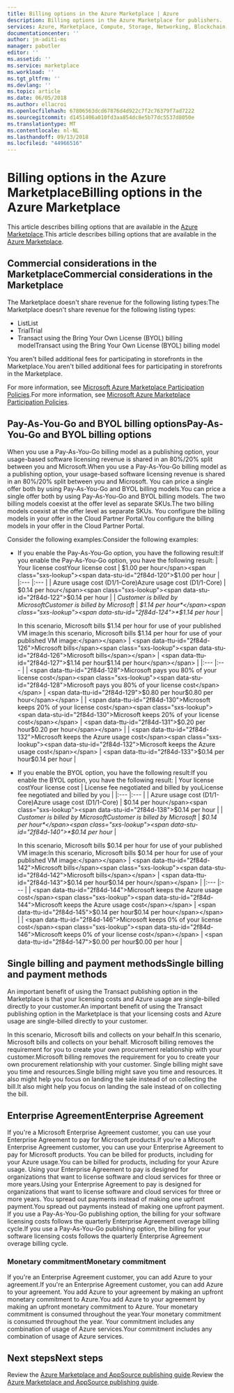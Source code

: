 ```yaml
---
title: Billing options in the Azure Marketplace | Azure
description: Billing options in the Azure Marketplace for publishers.
services: Azure, Marketplace, Compute, Storage, Networking, Blockchain, Security
documentationcenter: ''
author: jm-aditi-ms
manager: pabutler
editor: ''
ms.assetid: ''
ms.service: marketplace
ms.workload: ''
ms.tgt_pltfrm: ''
ms.devlang: ''
ms.topic: article
ms.date: 06/05/2018
ms.author: ellacroi
ms.openlocfilehash: 67806563dcd67876d4d922c7f2c76379f7ad7222
ms.sourcegitcommit: d1451406a010fd3aa854dc8e5b77dc5537d8050e
ms.translationtype: MT
ms.contentlocale: nl-NL
ms.lasthandoff: 09/13/2018
ms.locfileid: "44966516"
---
```

# <a name="billing-options-in-the-azure-marketplace"></a><span data-ttu-id="2f84d-103">Billing options in the Azure Marketplace</span><span class="sxs-lookup"><span data-stu-id="2f84d-103">Billing options in the Azure Marketplace</span></span>

<span data-ttu-id="2f84d-104">This article describes billing options that are available in the [Azure Marketplace](https://azuremarketplace.microsoft.com).</span><span class="sxs-lookup"><span data-stu-id="2f84d-104">This article describes billing options that are available in the [Azure Marketplace](https://azuremarketplace.microsoft.com).</span></span>

## <a name="commercial-considerations-in-the-marketplace"></a><span data-ttu-id="2f84d-105">Commercial considerations in the Marketplace</span><span class="sxs-lookup"><span data-stu-id="2f84d-105">Commercial considerations in the Marketplace</span></span>
<span data-ttu-id="2f84d-106">The Marketplace doesn't share revenue for the following listing types:</span><span class="sxs-lookup"><span data-stu-id="2f84d-106">The Marketplace doesn't share revenue for the following listing types:</span></span> 
*   <span data-ttu-id="2f84d-107">List</span><span class="sxs-lookup"><span data-stu-id="2f84d-107">List</span></span>
*   <span data-ttu-id="2f84d-108">Trial</span><span class="sxs-lookup"><span data-stu-id="2f84d-108">Trial</span></span>
*   <span data-ttu-id="2f84d-109">Transact using the Bring Your Own License (BYOL) billing model</span><span class="sxs-lookup"><span data-stu-id="2f84d-109">Transact using the Bring Your Own License (BYOL) billing model</span></span>

<span data-ttu-id="2f84d-110">You aren't billed additional fees for participating in storefronts in the Marketplace.</span><span class="sxs-lookup"><span data-stu-id="2f84d-110">You aren't billed additional fees for participating in storefronts in the Marketplace.</span></span>

<span data-ttu-id="2f84d-111">For more information, see [Microsoft Azure Marketplace Participation Policies](https://azure.microsoft.com/support/legal/marketplace/participation-policies).</span><span class="sxs-lookup"><span data-stu-id="2f84d-111">For more information, see [Microsoft Azure Marketplace Participation Policies](https://azure.microsoft.com/support/legal/marketplace/participation-policies).</span></span>  

## <a name="pay-as-you-go-and-byol-billing-options"></a><span data-ttu-id="2f84d-112">Pay-As-You-Go and BYOL billing options</span><span class="sxs-lookup"><span data-stu-id="2f84d-112">Pay-As-You-Go and BYOL billing options</span></span>
<span data-ttu-id="2f84d-113">When you use a Pay-As-You-Go billing model as a publishing option, your usage-based software licensing revenue is shared in an 80%/20% split between you and Microsoft.</span><span class="sxs-lookup"><span data-stu-id="2f84d-113">When you use a Pay-As-You-Go billing model as a publishing option, your usage-based software licensing revenue is shared in an 80%/20% split between you and Microsoft.</span></span> <span data-ttu-id="2f84d-114">You can price a single offer both by using Pay-As-You-Go and BYOL billing models.</span><span class="sxs-lookup"><span data-stu-id="2f84d-114">You can price a single offer both by using Pay-As-You-Go and BYOL billing models.</span></span> <span data-ttu-id="2f84d-115">The two billing models coexist at the offer level as separate SKUs.</span><span class="sxs-lookup"><span data-stu-id="2f84d-115">The two billing models coexist at the offer level as separate SKUs.</span></span> <span data-ttu-id="2f84d-116">You configure the billing models in your offer in the Cloud Partner Portal.</span><span class="sxs-lookup"><span data-stu-id="2f84d-116">You configure the billing models in your offer in the Cloud Partner Portal.</span></span> 

<span data-ttu-id="2f84d-117">Consider the following examples:</span><span class="sxs-lookup"><span data-stu-id="2f84d-117">Consider the following examples:</span></span>
*   <span data-ttu-id="2f84d-118">If you enable the Pay-As-You-Go option, you have the following result:</span><span class="sxs-lookup"><span data-stu-id="2f84d-118">If you enable the Pay-As-You-Go option, you have the following result:</span></span>
    | <span data-ttu-id="2f84d-119">Your license cost</span><span class="sxs-lookup"><span data-stu-id="2f84d-119">Your license cost</span></span> | <span data-ttu-id="2f84d-120">$1.00 per hour</span><span class="sxs-lookup"><span data-stu-id="2f84d-120">$1.00 per hour</span></span> |
    |:--- |:--- |
    | <span data-ttu-id="2f84d-121">Azure usage cost (D1/1-Core)</span><span class="sxs-lookup"><span data-stu-id="2f84d-121">Azure usage cost (D1/1-Core)</span></span> | <span data-ttu-id="2f84d-122">$0.14 per hour</span><span class="sxs-lookup"><span data-stu-id="2f84d-122">$0.14 per hour</span></span> |
    | <span data-ttu-id="2f84d-123">*Customer is billed by Microsoft*</span><span class="sxs-lookup"><span data-stu-id="2f84d-123">*Customer is billed by Microsoft*</span></span> | <span data-ttu-id="2f84d-124">*$1.14 per hour*</span><span class="sxs-lookup"><span data-stu-id="2f84d-124">*$1.14 per hour*</span></span> |

    <span data-ttu-id="2f84d-125">In this scenario, Microsoft bills $1.14 per hour for use of your published VM image:</span><span class="sxs-lookup"><span data-stu-id="2f84d-125">In this scenario, Microsoft bills $1.14 per hour for use of your published VM image:</span></span>
    | <span data-ttu-id="2f84d-126">Microsoft bills</span><span class="sxs-lookup"><span data-stu-id="2f84d-126">Microsoft bills</span></span> | <span data-ttu-id="2f84d-127">$1.14 per hour</span><span class="sxs-lookup"><span data-stu-id="2f84d-127">$1.14 per hour</span></span> |
    |:--- |:--- |
    | <span data-ttu-id="2f84d-128">Microsoft pays you 80% of your license cost</span><span class="sxs-lookup"><span data-stu-id="2f84d-128">Microsoft pays you 80% of your license cost</span></span> | <span data-ttu-id="2f84d-129">$0.80 per hour</span><span class="sxs-lookup"><span data-stu-id="2f84d-129">$0.80 per hour</span></span> |
    | <span data-ttu-id="2f84d-130">Microsoft keeps 20% of your license cost</span><span class="sxs-lookup"><span data-stu-id="2f84d-130">Microsoft keeps 20% of your license cost</span></span> | <span data-ttu-id="2f84d-131">$0.20 per hour</span><span class="sxs-lookup"><span data-stu-id="2f84d-131">$0.20 per hour</span></span> |
    | <span data-ttu-id="2f84d-132">Microsoft keeps the Azure usage cost</span><span class="sxs-lookup"><span data-stu-id="2f84d-132">Microsoft keeps the Azure usage cost</span></span> | <span data-ttu-id="2f84d-133">$0.14 per hour</span><span class="sxs-lookup"><span data-stu-id="2f84d-133">$0.14 per hour</span></span> |

*   <span data-ttu-id="2f84d-134">If you enable the BYOL option, you have the following result:</span><span class="sxs-lookup"><span data-stu-id="2f84d-134">If you enable the BYOL option, you have the following result:</span></span>
    | <span data-ttu-id="2f84d-135">Your license cost</span><span class="sxs-lookup"><span data-stu-id="2f84d-135">Your license cost</span></span> | <span data-ttu-id="2f84d-136">License fee negotiated and billed by you</span><span class="sxs-lookup"><span data-stu-id="2f84d-136">License fee negotiated and billed by you</span></span> |
    |:--- |:--- |
    | <span data-ttu-id="2f84d-137">Azure usage cost (D1/1-Core)</span><span class="sxs-lookup"><span data-stu-id="2f84d-137">Azure usage cost (D1/1-Core)</span></span> | <span data-ttu-id="2f84d-138">$0.14 per hour</span><span class="sxs-lookup"><span data-stu-id="2f84d-138">$0.14 per hour</span></span> |
    | <span data-ttu-id="2f84d-139">*Customer is billed by Microsoft*</span><span class="sxs-lookup"><span data-stu-id="2f84d-139">*Customer is billed by Microsoft*</span></span> | <span data-ttu-id="2f84d-140">*$0.14 per hour*</span><span class="sxs-lookup"><span data-stu-id="2f84d-140">*$0.14 per hour*</span></span> |

    <span data-ttu-id="2f84d-141">In this scenario, Microsoft bills $0.14 per hour for use of your published VM image:</span><span class="sxs-lookup"><span data-stu-id="2f84d-141">In this scenario, Microsoft bills $0.14 per hour for use of your published VM image:</span></span> 
    | <span data-ttu-id="2f84d-142">Microsoft bills</span><span class="sxs-lookup"><span data-stu-id="2f84d-142">Microsoft bills</span></span> | <span data-ttu-id="2f84d-143">$0.14 per hour</span><span class="sxs-lookup"><span data-stu-id="2f84d-143">$0.14 per hour</span></span> |
    |:--- |:--- |
    | <span data-ttu-id="2f84d-144">Microsoft keeps the Azure usage cost</span><span class="sxs-lookup"><span data-stu-id="2f84d-144">Microsoft keeps the Azure usage cost</span></span> | <span data-ttu-id="2f84d-145">$0.14 per hour</span><span class="sxs-lookup"><span data-stu-id="2f84d-145">$0.14 per hour</span></span> |
    | <span data-ttu-id="2f84d-146">Microsoft keeps 0% of your license cost</span><span class="sxs-lookup"><span data-stu-id="2f84d-146">Microsoft keeps 0% of your license cost</span></span> | <span data-ttu-id="2f84d-147">$0.00 per hour</span><span class="sxs-lookup"><span data-stu-id="2f84d-147">$0.00 per hour</span></span> |

## <a name="single-billing-and-payment-methods"></a><span data-ttu-id="2f84d-148">Single billing and payment methods</span><span class="sxs-lookup"><span data-stu-id="2f84d-148">Single billing and payment methods</span></span>
<span data-ttu-id="2f84d-149">An important benefit of using the Transact publishing option in the Marketplace is that your licensing costs and Azure usage are single-billed directly to your customer.</span><span class="sxs-lookup"><span data-stu-id="2f84d-149">An important benefit of using the Transact publishing option in the Marketplace is that your licensing costs and Azure usage are single-billed directly to your customer.</span></span>

<span data-ttu-id="2f84d-150">In this scenario, Microsoft bills and collects on your behalf.</span><span class="sxs-lookup"><span data-stu-id="2f84d-150">In this scenario, Microsoft bills and collects on your behalf.</span></span> <span data-ttu-id="2f84d-151">Microsoft billing removes the requirement for you to create your own procurement relationship with your customer.</span><span class="sxs-lookup"><span data-stu-id="2f84d-151">Microsoft billing removes the requirement for you to create your own procurement relationship with your customer.</span></span> <span data-ttu-id="2f84d-152">Single billing might save you time and resources.</span><span class="sxs-lookup"><span data-stu-id="2f84d-152">Single billing might save you time and resources.</span></span> <span data-ttu-id="2f84d-153">It also might help you focus on landing the sale instead of on collecting the bill.</span><span class="sxs-lookup"><span data-stu-id="2f84d-153">It also might help you focus on landing the sale instead of on collecting the bill.</span></span> 

## <a name="enterprise-agreement"></a><span data-ttu-id="2f84d-154">Enterprise Agreement</span><span class="sxs-lookup"><span data-stu-id="2f84d-154">Enterprise Agreement</span></span>  
<span data-ttu-id="2f84d-155">If you're a Microsoft Enterprise Agreement customer, you can use your Enterprise Agreement to pay for Microsoft products.</span><span class="sxs-lookup"><span data-stu-id="2f84d-155">If you're a Microsoft Enterprise Agreement customer, you can use your Enterprise Agreement to pay for Microsoft products.</span></span> <span data-ttu-id="2f84d-156">You can be billed for products, including for your Azure usage.</span><span class="sxs-lookup"><span data-stu-id="2f84d-156">You can be billed for products, including for your Azure usage.</span></span> <span data-ttu-id="2f84d-157">Using your Enterprise Agreement to pay is designed for organizations that want to license software and cloud services for three or more years.</span><span class="sxs-lookup"><span data-stu-id="2f84d-157">Using your Enterprise Agreement to pay is designed for organizations that want to license software and cloud services for three or more years.</span></span> <span data-ttu-id="2f84d-158">You spread out payments instead of making one upfront payment.</span><span class="sxs-lookup"><span data-stu-id="2f84d-158">You spread out payments instead of making one upfront payment.</span></span> <span data-ttu-id="2f84d-159">If you use a Pay-As-You-Go publishing option, the billing for your software licensing costs follows the quarterly Enterprise Agreement overage billing cycle.</span><span class="sxs-lookup"><span data-stu-id="2f84d-159">If you use a Pay-As-You-Go publishing option, the billing for your software licensing costs follows the quarterly Enterprise Agreement overage billing cycle.</span></span>  

### <a name="monetary-commitment"></a><span data-ttu-id="2f84d-160">Monetary commitment</span><span class="sxs-lookup"><span data-stu-id="2f84d-160">Monetary commitment</span></span>
<span data-ttu-id="2f84d-161">If you're an Enterprise Agreement customer, you can add Azure to your agreement.</span><span class="sxs-lookup"><span data-stu-id="2f84d-161">If you're an Enterprise Agreement customer, you can add Azure to your agreement.</span></span> <span data-ttu-id="2f84d-162">You add Azure to your agreement by making an upfront monetary commitment to Azure.</span><span class="sxs-lookup"><span data-stu-id="2f84d-162">You add Azure to your agreement by making an upfront monetary commitment to Azure.</span></span> <span data-ttu-id="2f84d-163">Your monetary commitment is consumed throughout the year.</span><span class="sxs-lookup"><span data-stu-id="2f84d-163">Your monetary commitment is consumed throughout the year.</span></span> <span data-ttu-id="2f84d-164">Your commitment includes any combination of usage of Azure services.</span><span class="sxs-lookup"><span data-stu-id="2f84d-164">Your commitment includes any combination of usage of Azure services.</span></span>

## <a name="next-steps"></a><span data-ttu-id="2f84d-165">Next steps</span><span class="sxs-lookup"><span data-stu-id="2f84d-165">Next steps</span></span>
<span data-ttu-id="2f84d-166">Review the [Azure Marketplace and AppSource publishing guide](./marketplace-publishers-guide.md).</span><span class="sxs-lookup"><span data-stu-id="2f84d-166">Review the [Azure Marketplace and AppSource publishing guide](./marketplace-publishers-guide.md).</span></span>
